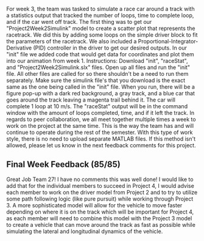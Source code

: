 For week 3, the team was tasked to simulate a race car around a track with a statistics output that tracked the number of loops, time to complete loop, and if the car went off track. The first thing was to get our "Project2Week2Simulink" model to create a scatter plot that represents the racetrack. We did this by adding some loops on the simple driver block to fit the parameters of the racetrack. We also included a Proportional-Integrator-Derivative (PID) controller in the driver to get our desired outputs. In our "init" file we added code that would get data for coordinates and plot them into our animation from week 1. 
Instructions: Download "init", "raceStat", and "Project2Week2Simulink.slx" files. Open up all files and run the "init" file. All other files are called for so there shouldn't be a need to run them separately. Make sure the simulink file's that you download is the exact same as the one being called in the "init" file. When you run, there will be a figure pop-up with a dark red background, a gray track, and a blue car that goes around the track leaving a magenta trail behind it. The car will complete 1 loop at 10 m/s. The "raceStat" output will be in the command window with the amount of loops completed, time, and if it left the track.
In regards to peer collaboration, we all meet together multiple times a week to work on the project at the same time. This is the way the team has and will continue to operate during the rest of the semester. With this type of work style, there is no need to upload separate MATLAB files. If this method isn't allowed, please let us know in the next feedback comments for this project.

## Final Week Feedback (85/85)
Great Job Team 27! I have no comments this was well done! I would like to add that for the individual members to succeed in Project 4, I would advise each member to work on the driver model from Project 2 and to try to utilize some path following logic (like pure pursuit) while working through Project 3. A more sophisticated model will allow for the vehicle to move faster depending on where it is on the track which will be important for Project 4, as each member will need to combine this model with the Project 3 model to create a vehicle that can move around the track as fast as possible while simulating the lateral and longitudinal dynamics of the vehicle. 
